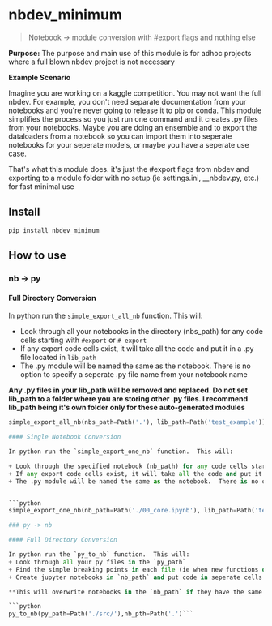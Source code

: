 # nbdev_minimum
> Notebook -> module conversion with #export flags and nothing else


**Purpose:**  The purpose and main use of this module is for adhoc projects where a full blown nbdev project is not necessary 

**Example Scenario** 

Imagine you are working on a kaggle competition. You may not want the full nbdev.  For example, you don't need separate documentation from your notebooks and you're never going to release it to pip or conda.  This module simplifies the process so you just run one command and it creates .py files from your notebooks.  Maybe you are doing an ensemble and to export the dataloaders from a notebook so you can import them into seperate notebooks for your seperate models, or maybe you have a seperate use case.

That's what this module does.  it's just the #export flags from nbdev and exporting to a module folder with no setup (ie settings.ini, \_\_nbdev.py, etc.) for fast minimal use

## Install

`pip install nbdev_minimum`

## How to use

### nb -> py

#### Full Directory Conversion

In python run the `simple_export_all_nb` function.  This will:
+ Look through all your notebooks in the directory (nbs_path) for any code cells starting with `#export` or `# export`
+ If any export code cells exist, it will take all the code and put it in a .py file located in `lib_path`
+ The .py module will be named the same as the notebook.  There is no option to specify a seperate .py file name from your notebook name

**Any .py files in your lib_path will be removed and replaced.  Do not set lib_path to a folder where you are storing other .py files.  I recommend lib_path being it's own folder only for these auto-generated modules**

```python
simple_export_all_nb(nbs_path=Path('.'), lib_path=Path('test_example'))```

#### Single Notebook Conversion

In python run the `simple_export_one_nb` function.  This will:

+ Look through the specified notebook (nb_path) for any code cells starting with `#export` or `# export`
+ If any export code cells exist, it will take all the code and put it in a .py file located in `lib_path`
+ The .py module will be named the same as the notebook.  There is no option to specify a seperate .py file name from your notebook name


```python
simple_export_one_nb(nb_path=Path('./00_core.ipynb'), lib_path=Path('test_example'))```

### py -> nb

#### Full Directory Conversion

In python run the `py_to_nb` function.  This will:
+ Look through all your py files in the `py_path`
+ Find the simple breaking points in each file (ie when new functions or classes are defined
+ Create jupyter notebooks in `nb_path` and put code in seperate cells (with `#export` flag)

**This will overwrite notebooks in the `nb_path` if they have the same name other than extension as a python module**

```python
py_to_nb(py_path=Path('./src/'),nb_pth=Path('.')```
